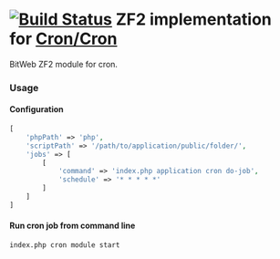 [![Build Status](https://travis-ci.org/BitWeb/zf2-cron-module.svg?branch=master)](https://travis-ci.org/BitWeb/zf2-cron-module)
ZF2 implementation for [Cron/Cron](https://github.com/Cron/Cron)
===============
BitWeb ZF2 module for cron.

### Usage

#### Configuration
```php
[
    'phpPath' => 'php',
    'scriptPath' => '/path/to/application/public/folder/',
    'jobs' => [
        [
            'command' => 'index.php application cron do-job',
            'schedule' => '* * * * *'
        ]
    ]
]
```


#### Run cron job from command line
```sh
index.php cron module start
```
